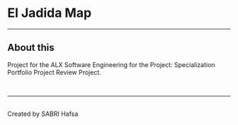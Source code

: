 # El Jadida Map

<hr>

## About this
Project for the ALX Software Engineering for the Project: Specialization Portfolio Project Review Project.

<br>

<hr>
<br>
Created by SABRI Hafsa
